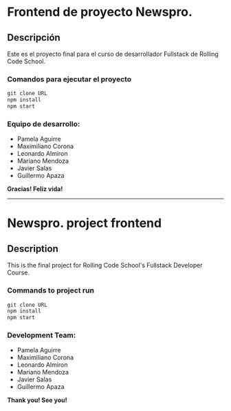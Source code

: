 # Frontend de proyecto Newspro.

## Descripción

Este es el proyecto final para el curso de desarrollador Fullstack de Rolling Code School.

### Comandos para ejecutar el proyecto


```javascript
git clone URL
npm install
npm start
```


### Equipo de desarrollo:
* Pamela Aguirre
* Maximiliano Corona
* Leonardo Almiron
* Mariano Mendoza
* Javier Salas
* Guillermo Apaza

**Gracias! Feliz vida!** 

-------

# Newspro. project frontend

## Description

This is the final project for Rolling Code School's Fullstack Developer Course.

### Commands to project run


```javascript
git clone URL
npm install
npm start
```


### Development Team:
* Pamela Aguirre
* Maximiliano Corona
* Leonardo Almiron
* Mariano Mendoza
* Javier Salas
* Guillermo Apaza

**Thank you! See you!** 